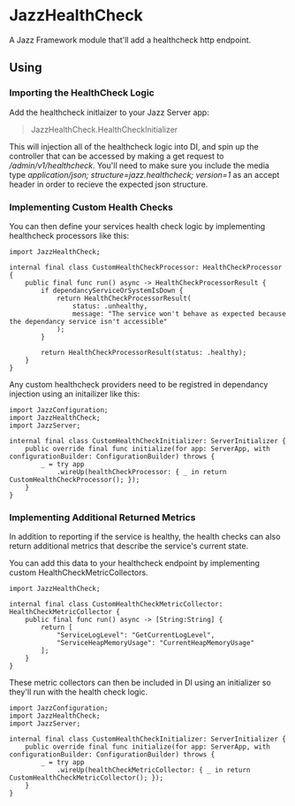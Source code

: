 # JazzHealthCheck

A Jazz Framework module that'll add a healthcheck http endpoint.

## Using

### Importing the HealthCheck Logic

Add the healthcheck initlaizer to your Jazz Server app:

> JazzHealthCheck.HealthCheckInitializer

This will injection all of the healthcheck logic into DI, and spin up the controller that can be accessed by making a get request to */admin/v1/healthcheck*. You'll need to make sure you include the media type *application/json; structure=jazz.healthcheck; version=1* as an accept header in order to recieve the expected json structure.


### Implementing Custom Health Checks

You can then define your services health check logic by implementing healthcheck processors like this:

```
import JazzHealthCheck;

internal final class CustomHealthCheckProcessor: HealthCheckProcessor {
    public final func run() async -> HealthCheckProcessorResult {
        if dependancyServiceOrSystemIsDown {
            return HealthCheckProcessorResult(
                status: .unhealthy,
                message: "The service won't behave as expected because the dependancy service isn't accessible"
            );
        }

        return HealthCheckProcessorResult(status: .healthy);
    }
}
```

Any custom healthcheck providers need to be registred in dependancy injection using an initailizer like this:

```
import JazzConfiguration;
import JazzHealthCheck;
import JazzServer;

internal final class CustomHealthCheckInitializer: ServerInitializer {
    public override final func initialize(for app: ServerApp, with configurationBuilder: ConfigurationBuilder) throws {
        _ = try app
            .wireUp(healthCheckProcessor: { _ in return CustomHealthCheckProcessor(); });
    }
}
```

### Implementing Additional Returned Metrics

In addition to reporting if the service is healthy, the health checks can also return additional metrics that describe the service's current state.

You can add this data to your healthcheck endpoint by implementing custom HealthCheckMetricCollectors.

```
import JazzHealthCheck;

internal final class CustomHealthCheckMetricCollector: HealthCheckMetricCollector {
    public final func run() async -> [String:String] {
        return [
            "ServiceLogLevel": "GetCurrentLogLevel",
            "ServiceHeapMemoryUsage": "CurrentHeapMemoryUsage"
        ];
    }
}
```

These metric collectors can then be included in DI using an initializer so they'll run with the health check logic.

```
import JazzConfiguration;
import JazzHealthCheck;
import JazzServer;

internal final class CustomHealthCheckInitializer: ServerInitializer {
    public override final func initialize(for app: ServerApp, with configurationBuilder: ConfigurationBuilder) throws {
        _ = try app
            .wireUp(healthCheckMetricCollector: { _ in return CustomHealthCheckMetricCollector(); });
    }
}
```